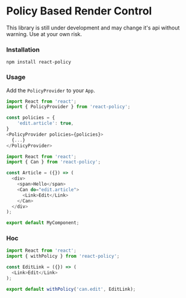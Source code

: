 # Policy Based Render Control

This library is still under development and may change it's api without warning. Use at your own risk.

### Installation

```
npm install react-policy
```

### Usage

Add the `PolicyProvider` to your `App`.

```js
import React from 'react';
import { PolicyProvider } from 'react-policy';

const policies = {
	'edit.article': true,
}
<PolicyProvider policies={policies}>
  {...}
</PolicyProvider>
```


```js
import React from 'react';
import { Can } from 'react-policy';

const Article = ({}) => (
  <div>
    <span>Hello</span>
    <Can do="edit.article">
      <Link>Edit</Link>
    </Can>
  </div>
);

export default MyComponent;
```

### Hoc
```js
import React from 'react';
import { withPolicy } from 'react-policy';

const EditLink = ({}) => (
  <Link>Edit</Link>
);

export default withPolicy('can.edit', EditLink);
```